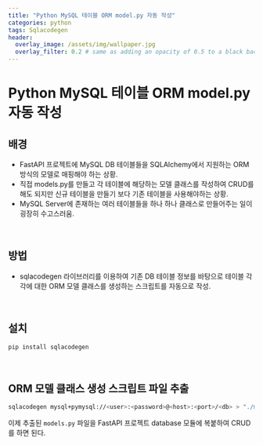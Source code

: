 ```yaml
---
title: "Python MySQL 테이블 ORM model.py 자동 작성"
categories: python
tags: Sqlacodegen
header:
  overlay_image: /assets/img/wallpaper.jpg
  overlay_filter: 0.2 # same as adding an opacity of 0.5 to a black background
---
```


# Python MySQL 테이블 ORM model.py 자동 작성

## 배경

- FastAPI 프로젝트에 MySQL DB 테이블들을 SQLAlchemy에서 지원하는 ORM 방식의 모델로 매핑해야 하는 상황.
- 직접 models.py를 만들고 각 테이블에 해당하는 모델 클래스를 작성하여 CRUD를 해도 되지만 신규 테이블을 만들기 보다 기존 테이블을 사용해야하는 상황.
- MySQL Server에 존재하는 여러 테이블들을 하나 하나 클래스로 만들어주는 일이 굉장히 수고스러움.

<br>

## 방법

- sqlacodegen 라이브러리를 이용하여 기존 DB 테이블 정보를 바탕으로 테이블 각각에 대한 ORM 모델 클래스를 생성하는 스크립트를 자동으로 작성.

<br>

## 설치

```bash
pip install sqlacodegen
```

<br>

## ORM 모델 클래스 생성 스크립트 파일 추출

```bash
sqlacodegen mysql+pymysql://<user>:<password>@<host>:<port>/<db> > "./models.py"
```

이제 추출된 `models.py` 파일을 FastAPI 프로젝트 database 모듈에 복붙하여 CRUD를 하면 된다.